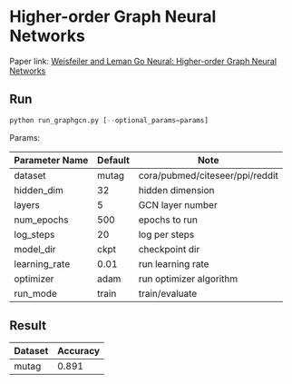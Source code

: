Higher-order Graph Neural Networks
============

Paper link: [Weisfeiler and Leman Go Neural: Higher-order Graph Neural Networks](https://arxiv.org/pdf/1810.02244.pdf)

Run
-------
```python
python run_graphgcn.py [--optional_params=params]
```

Params:

| Parameter Name | Default | Note |
| ----------------- | -------------- | ------------------------------- |
| dataset           | mutag           | cora/pubmed/citeseer/ppi/reddit |
| hidden_dim        | 32             | hidden dimension                |
| layers            | 5              | GCN layer number                |
| num_epochs        | 500            | epochs to run                   |
| log_steps         | 20             | log per steps                   |
| model_dir         | ckpt           | checkpoint dir                  |
| learning_rate     | 0.01           | run learning rate               |
| optimizer         | adam           | run optimizer algorithm         |
| run_mode          | train          | train/evaluate                  |

Result
------
| Dataset | Accuracy |
| ---------- | ------------------ |
| mutag      | 0.891              |

